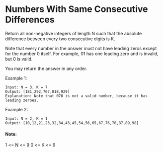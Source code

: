 # Numbers With Same Consecutive Differences

Return all non-negative integers of length N such that the absolute difference between every two consecutive digits is K.

Note that every number in the answer must not have leading zeros except for the number 0 itself. For example, 01 has one leading zero and is invalid, but 0 is valid.

You may return the answer in any order.

 

Example 1:

	Input: N = 3, K = 7
	Output: [181,292,707,818,929]
	Explanation: Note that 070 is not a valid number, because it has leading zeroes.

Example 2:

	Input: N = 2, K = 1
	Output: [10,12,21,23,32,34,43,45,54,56,65,67,76,78,87,89,98]
 

#### Note:

1 <= N <= 9
0 <= K <= 9